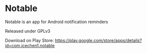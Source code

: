 Notable
=======

Notable is an app for Android notification reminders

Released under GPLv3

Download on Play Store: https://play.google.com/store/apps/details?id=com.icechen1.notable
